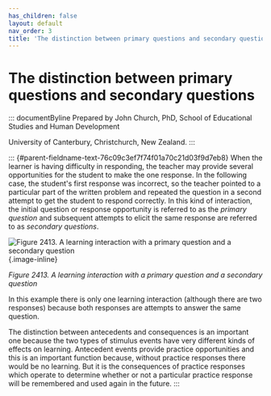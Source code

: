```yaml
---
has_children: false
layout: default
nav_order: 3
title: 'The distinction between primary questions and secondary questions '
---
```

# The distinction between primary questions and secondary questions 


::: documentByline
Prepared by John Church, PhD, School of Educational Studies and Human
Development

University of Canterbury, Christchurch, New Zealand.
:::

::: {#parent-fieldname-text-76c09c3ef7f74f01a70c21d03f9d7eb8}
When the learner is having difficulty in responding, the teacher may
provide several opportunities for the student to make the one response.
In the following case, the student\'s first response was incorrect, so
the teacher pointed to a particular part of the written problem and
repeated the question in a second attempt to get the student to respond
correctly. In this kind of interaction, the initial question or response
opportunity is referred to as the *primary* *question* and subsequent
attempts to elicit the same response are referred to as *secondary
questions*.

![Figure 2413. A learning interaction with a primary question and a
secondary
question](../../../../../../assets/images/TECKSFig2413.png "Figure 2413. A learning interaction with a primary question and a secondary question"){.image-inline}

*Figure 2413. A learning interaction with a primary question and a
secondary question*

In this example there is only one learning interaction (although there
are two responses) because both responses are attempts to answer the
same question.

The distinction between antecedents and consequences is an important one
because the two types of stimulus events have very different kinds of
effects on learning. Antecedent events provide practice opportunities
and this is an important function because, without practice responses
there would be no learning. But it is the consequences of practice
responses which operate to determine whether or not a particular
practice response will be remembered and used again in the future.
:::
